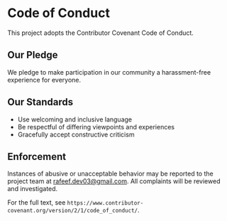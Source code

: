 # Code of Conduct

This project adopts the Contributor Covenant Code of Conduct.

## Our Pledge
We pledge to make participation in our community a harassment-free experience for everyone.

## Our Standards
- Use welcoming and inclusive language
- Be respectful of differing viewpoints and experiences
- Gracefully accept constructive criticism

## Enforcement
Instances of abusive or unacceptable behavior may be reported to the project team at rafeef.dev03@gmail.com. All complaints will be reviewed and investigated.

For the full text, see `https://www.contributor-covenant.org/version/2/1/code_of_conduct/`.

